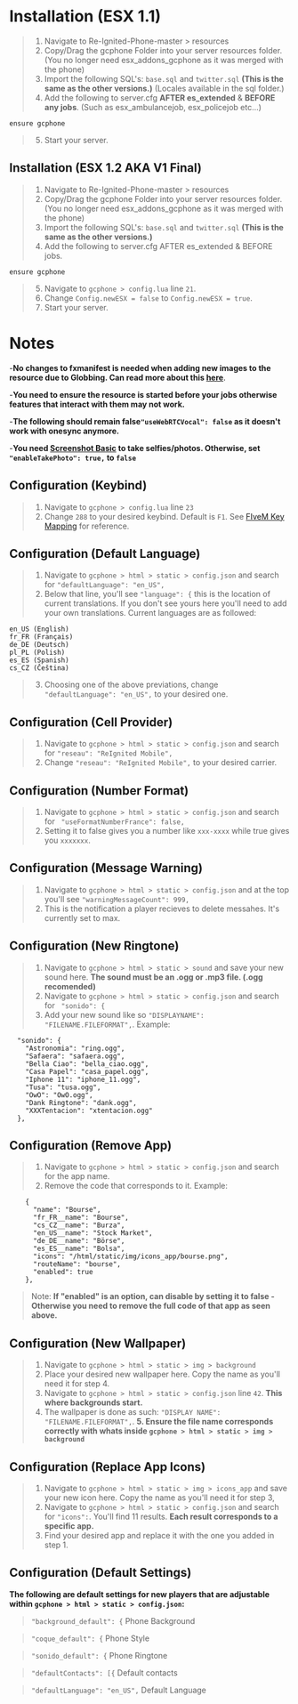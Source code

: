 # Installation (ESX 1.1)
> 1. Navigate to Re-Ignited-Phone-master > resources
> 2. Copy/Drag the gcphone Folder into your server resources folder. (You no longer need esx_addons_gcphone as it was merged with the phone)
> 3. Import the following SQL's: `base.sql` and `twitter.sql` **(This is the same as the other versions.)** (Locales available in the sql folder.)
> 4. Add the following to server.cfg **AFTER es_extended** & **BEFORE any jobs**. (Such as esx_ambulancejob, esx_policejob etc...)

``` 
ensure gcphone
```

> 5. Start your server.

## Installation (ESX 1.2 AKA V1 Final)
> 1. Navigate to Re-Ignited-Phone-master > resources
> 2. Copy/Drag the gcphone Folder into your server resources folder. (You no longer need esx_addons_gcphone as it was merged with the phone)
> 3. Import the following SQL's: `base.sql` and `twitter.sql` **(This is the same as the other versions.)**
> 4. Add the following to server.cfg AFTER es_extended & BEFORE jobs.

``` 
ensure gcphone
```

> 5. Navigate to `gcphone > config.lua` line `21`.
> 6. Change `Config.newESX = false` to `Config.newESX = true`.
> 7. Start your server.

# Notes
-**No changes to fxmanifest is needed when adding new images to the resource due to Globbing. Can read more about this [here](https://docs.fivem.net/docs/scripting-reference/resource-manifest/resource-manifest/#globbing "FIveM Globbing Information")**.

-**You need to ensure the resource is started before your jobs otherwise features that interact with them may not work.**

-**The following should remain false`"useWebRTCVocal": false` as it doesn't work with onesync anymore.**

-**You need [Screenshot Basic](https://github.com/citizenfx/screenshot-basic "Screnshot Basic") to take selfies/photos. Otherwise, set `"enableTakePhoto": true,` to `false`**


## Configuration (Keybind)
> 1. Navigate to `gcphone > config.lua` line `23`
> 2. Change `288` to your desired keybind. Default is `F1`. See [FIveM Key Mapping](https://docs.fivem.net/docs/game-references/controls/ "FIveM Key Mapping") for reference.

## Configuration (Default Language)
> 1. Navigate to `gcphone > html > static > config.json` and search for `"defaultLanguage": "en_US",`
> 2. Below that line, you'll see `"language": {` this is the location of current translations. If you don't see yours here you'll need to add your own translations. Current languages are as followed:
```
en_US (English)
fr_FR (Français)
de_DE (Deutsch)
pl_PL (Polish)
es_ES (Spanish)
cs_CZ (Čeština)
```
> 3. Choosing one of the above previations, change `"defaultLanguage": "en_US",` to your desired one.

## Configuration (Cell Provider)
> 1. Navigate to `gcphone > html > static > config.json` and search for `"reseau": "ReIgnited Mobile",`
> 2. Change `"reseau": "ReIgnited Mobile",` to your desired carrier.

## Configuration (Number Format)
> 1. Navigate to `gcphone > html > static > config.json` and search for ` "useFormatNumberFrance": false,`
> 2. Setting it to false gives you a number like `xxx-xxxx` while true gives you `xxxxxxx`.

## Configuration (Message Warning)
> 1. Navigate to `gcphone > html > static > config.json` and at the top you'll see `"warningMessageCount": 999,`
> 2. This is the notification a player recieves to delete messahes. It's currently set to max.

## Configuration (New Ringtone)
> 1. Navigate to `gcphone > html > static > sound` and save your new sound here. **The sound must be an .ogg or .mp3 file. (.ogg recomended)**
> 2. Navigate to `gcphone > html > static > config.json` and search for ` "sonido": {`
> 3. Add your new sound like so `"DISPLAYNAME": "FILENAME.FILEFORMAT",`. Example:
```
  "sonido": {
    "Astronomia": "ring.ogg",
    "Safaera": "safaera.ogg",
    "Bella Ciao": "bella_ciao.ogg",
    "Casa Papel": "casa_papel.ogg",
    "Iphone 11": "iphone_11.ogg",
    "Tusa": "tusa.ogg",
    "OwO": "OwO.ogg",
    "Dank Ringtone": "dank.ogg",
    "XXXTentacion": "xtentacion.ogg"
  },
```

## Configuration (Remove App)
> 1. Navigate to `gcphone > html > static > config.json` and search for the app name.
> 2. Remove the code that corresponds to it. Example:
```
    {
      "name": "Bourse",
      "fr_FR__name": "Bourse",
      "cs_CZ__name": "Burza",
      "en_US__name": "Stock Market",
      "de_DE__name": "Börse",
      "es_ES__name": "Bolsa",
      "icons": "/html/static/img/icons_app/bourse.png",
      "routeName": "bourse",
      "enabled": true
    },
```
> Note: **If "enabled" is an option, can disable by setting it to false - Otherwise you need to remove the full code of that app as seen above.**

## Configuration (New Wallpaper)
> 1. Navigate to `gcphone > html > static > img > background`
> 2. Place your desired new wallpaper here. Copy the name as you'll need it for step 4.
> 3. Navigate to `gcphone > html > static > config.json` line `42`. **This where backgrounds start.**
> 4. The wallpaper is done as such: `"DISPLAY NAME": "FILENAME.FILEFORMAT",`.
> **5. Ensure the file name corresponds correctly with whats inside `gcphone > html > static > img > background`**

## Configuration (Replace App Icons)
> 1. Navigate to `gcphone > html > static > img > icons_app` and save your new icon here.  Copy the name as you'll need it for step 3,
> 2. Navigate to `gcphone > html > static > config.json` and search for `"icons":`. You'll find 11 results. **Each result corresponds to a specific app.**
> 3. Find your desired app and replace it with the one you added in step 1.

## Configuration (Default Settings)
**The following are default settings for new players that are adjustable within `gcphone > html > static > config.json`:**
> `"background_default": {` Phone Background

> `"coque_default": {` Phone Style

> `"sonido_default": {` Phone Ringtone

> `"defaultContacts": [{` Default contacts

> `"defaultLanguage": "en_US",` Default Language
